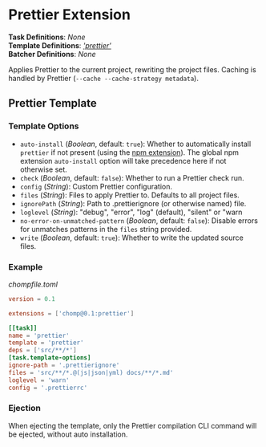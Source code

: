 # Prettier Extension

**Task Definitions**: _None_<br />
**Template Definitions**: _['prettier'](#prettier-template)_<br />
**Batcher Definitions**: _None_

Applies Prettier to the current project, rewriting the project files. Caching is handled by Prettier (`--cache --cache-strategy metadata`).

## Prettier Template

### Template Options

* `auto-install` (_Boolean_, default: `true`): Whether to automatically install `prettier` if not present (using the [npm extension](npm.md)). The global npm extension `auto-install` option will take precedence here if not otherwise set.
* `check` (_Boolean_, default: `false`): Whether to run a Prettier check run.
* `config` (_String_): Custom Prettier configuration.
* `files` (_String_): Files to apply Prettier to. Defaults to all project files.
* `ignorePath` (_String_): Path to .prettierignore (or otherwise named) file.
* `loglevel` (_String_): "debug", "error", "log" (default), "silent" or "warn
* `no-error-on-unmatched-pattern` (_Boolean_, default: `false`): Disable errors for unmatches patterns in the `files` string provided.
* `write` (_Boolean_, default: `true`): Whether to write the updated source files.

### Example

_chompfile.toml_
```toml
version = 0.1

extensions = ['chomp@0.1:prettier']

[[task]]
name = 'prettier'
template = 'prettier'
deps = ['src/**/*']
[task.template-options]
ignore-path = '.prettierignore'
files = 'src/**/*.@(js|json|yml) docs/**/*.md'
loglevel = 'warn'
config = '.prettierrc'
```

### Ejection

When ejecting the template, only the Prettier compilation CLI command will be ejected, without auto installation.
